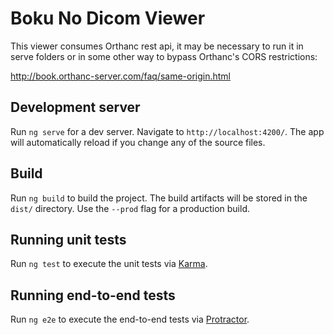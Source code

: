 # Boku No Dicom Viewer

This viewer consumes Orthanc rest api, it may be necessary to run it in serve folders or in some other way to bypass Orthanc's CORS restrictions:

http://book.orthanc-server.com/faq/same-origin.html

## Development server

Run `ng serve` for a dev server. Navigate to `http://localhost:4200/`. The app will automatically reload if you change any of the source files.

## Build

Run `ng build` to build the project. The build artifacts will be stored in the `dist/` directory. Use the `--prod` flag for a production build.

## Running unit tests

Run `ng test` to execute the unit tests via [Karma](https://karma-runner.github.io).

## Running end-to-end tests

Run `ng e2e` to execute the end-to-end tests via [Protractor](http://www.protractortest.org/).
